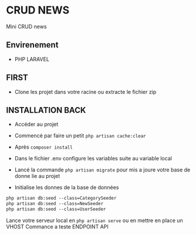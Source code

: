 
# CRUD NEWS

Mini CRUD news

## Envirenement

- PHP LARAVEL

## FIRST

- Clone les projet dans votre racine ou extracte le fichier zip

## INSTALLATION BACK
- Accéder au projet
- Commencé par faire un petit `php artisan cache:clear`
- Après `composer install`
- Dans le fichier .env configure les variables suite au variable local

- Lancé la commande `php artisan migrate` pour mis a joure votre base de donne lie au projet
- Initialise les donnes de la base de données

```md
php artisan db:seed --class=CategorySeeder
php artisan db:seed --class=NewSeeder
php artisan db:seed --class=UserSeeder
``` 

Lance votre serveur local en `php artisan serve` ou en mettre en place un VHOST
Commance a teste ENDPOINT API